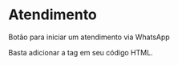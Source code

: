 # Atendimento
Botão para iniciar um atendimento via WhatsApp

Basta adicionar a tag <script src="whatsapp.js"></script> em seu código HTML.
